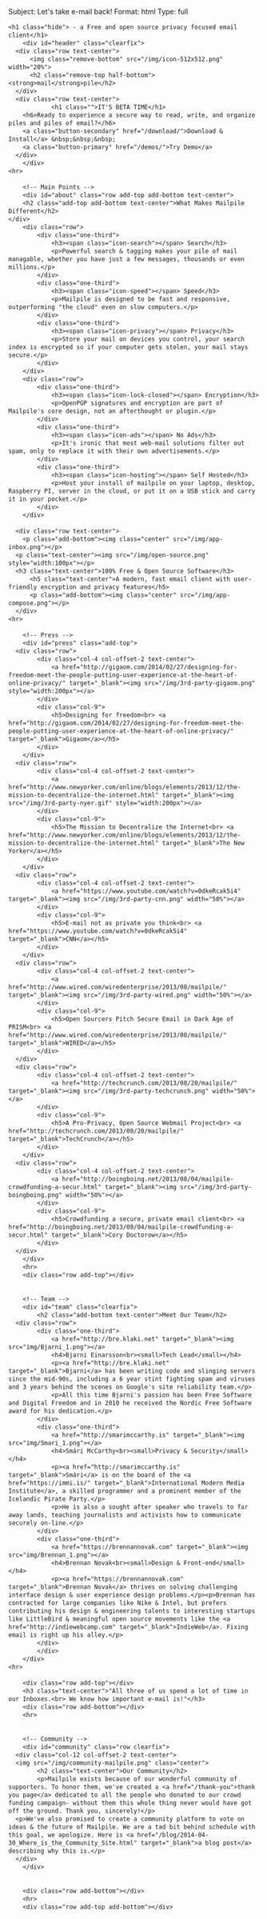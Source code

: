 Subject: Let's take e-mail back!
Format: html
Type: full

    <h1 class="hide"> - a Free and open source privacy focused email client</h1>
		<div id="header" class="clearfix">
      <div class="row text-center">
          <img class="remove-bottom" src="/img/icon-512x512.png" width="20%">
          <h2 class="remove-top half-bottom"><strong>mail</strong>pile</h2>
      </div>
      <div class="row text-center">
				<h1 class="">IT'S BETA TIME</h1>
        <h6>Ready to experience a secure way to read, write, and organize piles and piles of email?</h6>
        <a class="button-secondary" href="/download/">Download & Install</a> &nbsp;&nbsp;&nbsp;
        <a class="button-primary" href="/demos/">Try Demo</a>
      </div>
		</div>
    <hr>

		<!-- Main Points -->
		<div id="about" class="row add-top add-bottom text-center">
  		<h2 class="add-top add-bottom text-center">What Makes Mailpile Different</h2>
    </div>
		<div class="row">
			<div class="one-third">
				<h3><span class="icon-search"></span> Search</h3>
				<p>Powerful search & tagging makes your pile of mail managable, whether you have just a few messages, thousands or even millions.</p>
			</div>
			<div class="one-third">
				<h3><span class="icon-speed"></span> Speed</h3>
				<p>Mailpile is designed to be fast and responsive, outperforming "the cloud" even on slow computers.</p>
			</div>
			<div class="one-third">
				<h3><span class="icon-privacy"></span> Privacy</h3>
				<p>Store your mail on devices you control, your search index is encrypted so if your computer gets stolen, your mail stays secure.</p>
			</div>
		</div>
		<div class="row">
			<div class="one-third">
				<h3><span class="icon-lock-closed"></span> Encryption</h3>
				<p>OpenPGP signatures and encryption are part of Mailpile's core design, not an afterthought or plugin.</p>
			</div>
			<div class="one-third">
				<h3><span class="icon-ads"></span> No Ads</h3>
				<p>It's ironic that most web-mail solutions filter out spam, only to replace it with their own advertisements.</p>
			</div>
			<div class="one-third">
				<h3><span class="icon-hosting"></span> Self Hosted</h3>
				<p>Host your install of mailpile on your laptop, desktop, Raspberry PI, server in the cloud, or put it on a USB stick and carry it in your pocket.</p>
			</div>
		</div>

	  <div class="row text-center">
	    <p class="add-bottom"><img class="center" src="/img/app-inbox.png"></p>
      <p class="text-center"><img src="/img/open-source.png" style="width:100px"></p>
      <h3 class="text-center">100% Free & Open Source Software</h3>
		  <h5 class="text-center">A modern, fast email client with user-friendly encryption and privacy features</h5>
		  <p class="add-bottom"><img class="center" src="/img/app-compose.png"></p>
	  </div>
    <hr>

		<!-- Press -->
		<div id="press" class="add-top">
      <div class="row">
    		<div class="col-4 col-offset-2 text-center">
    			<a href="http://gigaom.com/2014/02/27/designing-for-freedom-meet-the-people-putting-user-experience-at-the-heart-of-online-privacy/" target="_blank"><img src="/img/3rd-party-gigaom.png" style="width:200px"></a>
    		</div>
    		<div class="col-9">
    			<h5>Designing for freedom<br> <a href="http://gigaom.com/2014/02/27/designing-for-freedom-meet-the-people-putting-user-experience-at-the-heart-of-online-privacy/" target="_blank">Gigaom</a></h5>
    		</div>
  		</div>
      <div class="row">
    		<div class="col-4 col-offset-2 text-center">
    			<a href="http://www.newyorker.com/online/blogs/elements/2013/12/the-mission-to-decentralize-the-internet.html" target="_blank"><img src="/img/3rd-party-nyer.gif" style="width:200px"></a>
    		</div>
    		<div class="col-9">
    			<h5>The Mission to Decentralize the Internet<br> <a href="http://www.newyorker.com/online/blogs/elements/2013/12/the-mission-to-decentralize-the-internet.html" target="_blank">The New Yorker</a></h5>
    		</div> 
  		</div>
      <div class="row">  
    		<div class="col-4 col-offset-2 text-center">
    			<a href="https://www.youtube.com/watch?v=0dkeRcak5i4" target="_blank"><img src="/img/3rd-party-cnn.png" width="50%"></a>
    		</div>
    		<div class="col-9">
    			<h5>E-mail not as private you think<br> <a href="https://www.youtube.com/watch?v=0dkeRcak5i4" target="_blank">CNN</a></h5>
    		</div>
  		</div>
      <div class="row">
  			<div class="col-4 col-offset-2 text-center">
  				<a href="http://www.wired.com/wiredenterprise/2013/08/mailpile/" target="_blank"><img src="/img/3rd-party-wired.png" width="50%"></a>
  			</div>
  			<div class="col-9">
  				<h5>Open Sourcers Pitch Secure Email in Dark Age of PRISM<br> <a href="http://www.wired.com/wiredenterprise/2013/08/mailpile/" target="_blank">WIRED</a></h5>
  			</div>
      </div>
      <div class="row">
  			<div class="col-4 col-offset-2 text-center">
  				<a href="http://techcrunch.com/2013/08/20/mailpile/" target="_blank"><img src="/img/3rd-party-techcrunch.png" width="50%"></a>
  			</div>
  			<div class="col-9">
  				<h5>A Pro-Privacy, Open Source Webmail Project<br> <a href="http://techcrunch.com/2013/08/20/mailpile/" target="_blank">TechCrunch</a></h5>
  			</div>
  		</div>
      <div class="row">
  			<div class="col-4 col-offset-2 text-center">
  				<a href="http://boingboing.net/2013/08/04/mailpile-crowdfunding-a-secur.html" target="_blank"><img src="/img/3rd-party-boingboing.png" width="50%"></a>
  			</div>
  			<div class="col-9">
  				<h5>Crowdfunding a secure, private email client<br> <a href="http://boingboing.net/2013/08/04/mailpile-crowdfunding-a-secur.html" target="_blank">Cory Doctorow</a></h5>
  			</div>
      </div>
		</div>
		<hr>
		<div class="row add-top"></div>


		<!-- Team -->
		<div id="team" class="clearfix">
			<h2 class="add-bottom text-center">Meet Our Team</h2>
      <div class="row">
  			<div class="one-third">
  				<a href="http://bre.klaki.net" target="_blank"><img src="img/Bjarni_1.png"></a>
  				<h4>Bjarni Einarsson<br><small>Tech Lead</small></h4>
  				<p><a href="http://bre.klaki.net" target="_blank">Bjarni</a> has been writing code and slinging servers since the mid-90s, including a 6 year stint fighting spam and viruses and 3 years behind the scenes on Google's site reliability team.</p>
  				<p>All this time Bjarni's passion has been Free Software and Digital Freedom and in 2010 he received the Nordic Free Software award for his dedication.</p>
  			</div>
  			<div class="one-third">
  				<a href="http://smarimccarthy.is" target="_blank"><img src="img/Smari_1.png"></a>
  				<h4>Smári McCarthy<br><small>Privacy & Security</small></h4>
  				<p><a href="http://smarimccarthy.is" target="_blank">Smári</a> is on the board of the <a href="https://immi.is/" target="_blank">International Modern Media Institute</a>, a skilled programmer and a prominent member of the Icelandic Pirate Party.</p>
  				<p>He is also a sought after speaker who travels to far away lands, teaching journalists and activists how to communicate securely on-line.</p>
  			</div>
  			<div class="one-third">
  				<a href="https://brennannovak.com" target="_blank"><img src="img/Brennan_1.png"></a>
  				<h4>Brennan Novak<br><small>Design & Front-end</small></h4>
  				<p><a href="https://brennannovak.com" target="_blank">Brennan Novak</a> thrives on solving challenging interface design & user experience design problems.</p><p>Brennan has contracted for large companies like Nike & Intel, but prefers contributing his design & engineering talents to interesting startups like LittleBird & meaningful open source movements like the <a href="http://indiewebcamp.com" target="_blank">IndieWeb</a>. Fixing email is right up his alley.</p>
  			</div>
			</div>
		</div>
    <hr>

		<div class="row add-top"></div>
		<h3 class="text-center">"All three of us spend a lot of time in our Inboxes.<br> We know how important e-mail is!"</h3>
		<div class="row add-bottom"></div>
		<hr>


		<!-- Community -->
		<div id="community" class="row clearfix">
      <div class="col-12 col-offset-2 text-center">
      <img src="/img/community-mailpile.png" class="center">
			<h2 class="text-center">Our Community</h2>
			<p>Mailpile exists because of our wonderful community of supporters. To honor them, we've created a <a href="/thank-you">thank you page</a> dedicated to all the people who donated to our crowd funding campaign- without them this whole thing never would have got off the ground. Thank you, sincerely!</p>
      <p>We've also promised to create a community platform to vote on ideas & the future of Mailpile. We are a tad bit behind schedule with this goal, we apologize. Here is <a href="/blog/2014-04-30_Where_is_the_Community_Site.html" target="_blank">a blog post</a> describing why this is.</p>
      </div>
		</div>


		<div class="row add-bottom"></div>
		<hr>
		<div class="row add-top add-bottom"></div>

